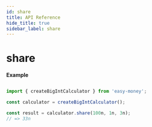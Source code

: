 ```yaml
---
id: share
title: API Reference
hide_title: true
sidebar_label: share
---
```


# share

**Example**

```js

import { createBigIntCalculator } from 'easy-money';

const calculator = createBigIntCalculator();

const result = calculator.share(100n, 1n, 3n);
// => 33n

```